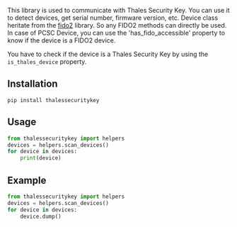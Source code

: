 This library is used to communicate with Thales Security Key.
You can use it to detect devices, get serial number, firmware version, etc.
Device class heritate from the [fido2](https://github.com/Yubico/python-fido2) library. So any FIDO2 methods can directly be used.
In case of PCSC Device, you can use the 'has_fido_accessible' property to know if the device is a FIDO2 device.

You have to check if the device is a Thales Security Key by using the `is_thales_device` property.

## Installation

```
pip install thalessecuritykey
```

## Usage

```python
from thalessecuritykey import helpers
devices = helpers.scan_devices()
for device in devices:
    print(device)
```

## Example

```python
from thalessecuritykey import helpers
devices = helpers.scan_devices()
for device in devices:
    device.dump()
```

